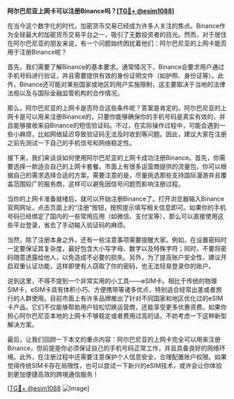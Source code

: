 **阿尔巴尼亚上网卡可以注册Binance吗？[[TG💪+ @esim1088](https://t.me/s/esim1088)]**

在当今这个数字化的时代，加密货币交易已经成为许多人关注的焦点。Binance作为全球最大的加密货币交易平台之一，吸引了无数投资者的目光。然而，对于居住在阿尔巴尼亚的朋友来说，有一个问题始终困扰着他们：阿尔巴尼亚的上网卡能否用于注册Binance呢？

首先，我们需要了解Binance的基本要求。通常情况下，Binance会要求用户通过手机号码进行验证，并且需要提供有效的身份证明文件（如护照、身份证等）。此外，Binance还可能对某些国家或地区的用户实施限制，这主要取决于当地的法律法规以及与国际金融监管机构的合作情况。

那么，阿尔巴尼亚的上网卡是否符合这些条件呢？答案是肯定的。阿尔巴尼亚的上网卡是可以用来注册Binance的，只要你能够确保你的手机号码是真实有效的，并且能够接收来自Binance的短信验证码。不过，在实际操作过程中，可能会遇到一些小麻烦，比如网络延迟导致验证码无法及时收到等问题。因此，建议大家在注册之前先测试一下自己的手机信号和网络稳定性。

接下来，我们来谈谈如何使用阿尔巴尼亚的上网卡成功注册Binance。首先，你需要选择一款适合自己的上网卡套餐。市面上有很多运营商提供的流量包，你可以根据自己的需求选择合适的方案。需要注意的是，尽量挑选那些支持国际漫游并且覆盖范围较广的服务商，这样可以避免因信号问题而影响注册过程。

当你的上网卡准备就绪后，就可以开始注册Binance了。打开浏览器输入Binance官网网址，点击页面上的“注册”按钮，按照提示填写相关信息即可。如果你的手机号码已经绑定了国内的一些常用应用（如微信、支付宝等），那么可以直接使用这些平台登录，省去了手动输入验证码的麻烦。

当然，除了注册本身之外，还有一些注意事项需要提醒大家。例如，在设置密码时一定要保证其复杂度，最好包含大小写字母、数字以及特殊字符；同时，不要将密码随意透露给他人，以免造成不必要的损失。另外，为了提高账户安全性，建议开启双重认证功能，这样即使有人窃取了你的密码，也无法轻易登录你的账户。

说到这里，不得不提到一个非常实用的小工具——eSIM卡。相比于传统的物理SIM卡，eSIM卡具有体积小巧、方便携带等诸多优点，特别适合经常出差或者旅行的人群使用。目前市面上有许多品牌推出了针对不同国家和地区优化过的eSIM卡产品，它们不仅能够帮助用户轻松切换运营商，还能享受更多优惠资费。如果你担心阿尔巴尼亚本地的上网卡不够稳定或者费用过高的话，不妨考虑一下这种新型解决方案。

最后，让我们回顾一下本文的重点内容：阿尔巴尼亚的上网卡完全可以用来注册Binance，但前提是你必须保证自己的手机号码正常工作，并且具备良好的网络环境。此外，在注册过程中还需要注意保护个人信息安全，合理配置账户权限。如果觉得传统SIM卡存在局限性，也可以尝试一下新兴的eSIM技术，或许会让你体验到更加便捷高效的跨境通信服务！

[[TG💪+ @esim1088](https://t.me/s/esim1088) ![Image](https://i.postimg.cc/4NQfJmqS/Snipaste-2025-05-13-00-14-12.png)]